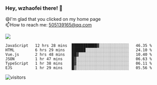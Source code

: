 ### Hey, wzhaofei there! 👋

😄I'm glad that you clicked on my home page<br>
📫How to reach me: 505139165@qq.com<br>

![](https://github-readme-stats.vercel.app/api?username=wang-zhaofei&show_icons=true)

<!--START_SECTION:waka-->

```text
JavaScript   12 hrs 28 mins  ███████████▓░░░░░░░░░░░░░   46.35 %
HTML         6 hrs 29 mins   ██████░░░░░░░░░░░░░░░░░░░   24.10 %
Vue.js       2 hrs 48 mins   ██▓░░░░░░░░░░░░░░░░░░░░░░   10.40 %
JSON         1 hr 47 mins    █▓░░░░░░░░░░░░░░░░░░░░░░░   06.63 %
TypeScript   1 hr 38 mins    █▓░░░░░░░░░░░░░░░░░░░░░░░   06.11 %
EJS          1 hr 29 mins    █▒░░░░░░░░░░░░░░░░░░░░░░░   05.56 %
```

<!--END_SECTION:waka-->

![visitors](https://visitor-badge.glitch.me/badge?page_id=wzhaofei)


<!--
**wzhaofei/wzhaofei** is a ✨ _special_ ✨ repository because its `README.md` (this file) appears on your GitHub profile.

[<img align="right" width="50%" src="https://github-readme-stats.vercel.app/api?username=wzhaofei&show_icons=true">](https://metrics.lecoq.io/wzhaofei#gh-light-mode-only)

Here are some ideas to get you started:

- 🔭 I’m currently working on ...
- 🌱 I’m currently learning ...
- 👯 I’m looking to collaborate on ...
- 🤔 I’m looking for help with ...
- 💬 Ask me about ...
- 📫 How to reach me: ...
- 😄 Pronouns: ...
- ⚡ Fun fact: ...
-->
